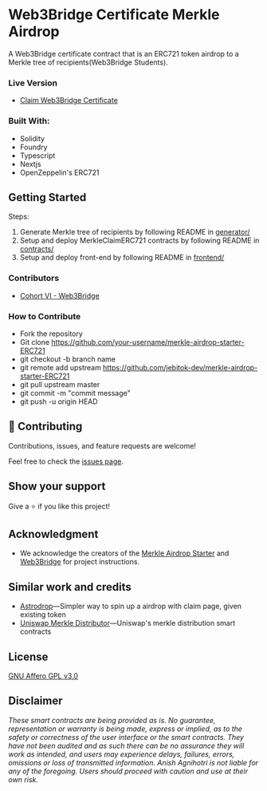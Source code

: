 # Web3Bridge Certificate Merkle Airdrop

A Web3Bridge certificate contract that is an ERC721 token airdrop to a Merkle tree of recipients(Web3Bridge Students).

### Live Version
- [Claim Web3Bridge Certificate](https://merkle-airdrop-starter-erc-721.vercel.app/)

### Built With:
- Solidity
- Foundry
- Typescript
- Nextjs
- OpenZeppelin's ERC721
## Getting Started 

Steps:

1. Generate Merkle tree of recipients by following README in [generator/](https://github.com/Anish-Agnihotri/merkle-airdrop-starter/tree/master/generator)
2. Setup and deploy MerkleClaimERC721 contracts by following README in [contracts/](https://github.com/Anish-Agnihotri/merkle-airdrop-starter/tree/master/contracts)
3. Setup and deploy front-end by following README in [frontend/](https://github.com/Anish-Agnihotri/merkle-airdrop-starter/tree/master/frontend)

### Contributors
- [Cohort VI - Web3Bridge](Web3bridge.com)
### How to Contribute
- Fork the repository
- Git clone https://github.com/your-username/merkle-airdrop-starter-ERC721
- git checkout -b branch name
- git remote add upstream https://github.com/jebitok-dev/merkle-airdrop-starter-ERC721
- git pull upstream master
- git commit -m "commit message"
- git push -u origin HEAD

## 🤝 Contributing

Contributions, issues, and feature requests are welcome!

Feel free to check the [issues page](issues/).

## Show your support

Give a ⭐️ if you like this project!

## Acknowledgment
- We acknowledge the creators of the [Merkle Airdrop Starter](https://github.com/sorXCode/merkle-airdrop-starter-ERC721) and [Web3Bridge](https://www.web3bridge.com/) for project instructions.


## Similar work and credits

- [Astrodrop](https://astrodrop.xyz/)—Simpler way to spin up a airdrop with claim page, given existing token
- [Uniswap Merkle Distributor](https://github.com/Uniswap/merkle-distributor)—Uniswap's merkle distribution smart contracts

## License

[GNU Affero GPL v3.0](https://github.com/Anish-Agnihotri/merkle-airdrop-starter/blob/master/LICENSE)

## Disclaimer

_These smart contracts are being provided as is. No guarantee, representation or warranty is being made, express or implied, as to the safety or correctness of the user interface or the smart contracts. They have not been audited and as such there can be no assurance they will work as intended, and users may experience delays, failures, errors, omissions or loss of transmitted information. Anish Agnihotri is not liable for any of the foregoing. Users should proceed with caution and use at their own risk._
